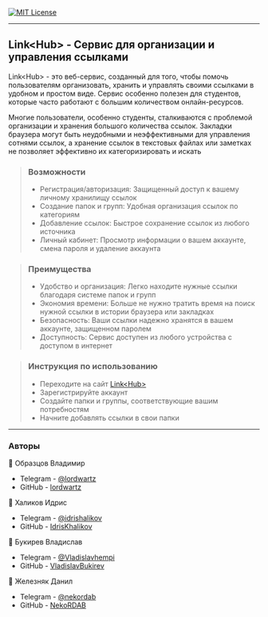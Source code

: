 [![MIT License](https://img.shields.io/badge/License-MIT-yellow.svg)](https://github.com/lordwartz/link-hub/blob/main/LICENSE)
***
## Link&lt;Hub&gt; - Сервис для организации и управления ссылками

Link&lt;Hub&gt; - это веб-сервис, созданный для того, чтобы помочь пользователям организовать,
хранить и управлять своими ссылками в удобном и простом виде. 
Сервис  особенно полезен для студентов, которые часто работают с большим количеством онлайн-ресурсов.

Многие пользователи, особенно студенты, сталкиваются с проблемой организации и хранения большого количества ссылок.
Закладки браузера могут быть неудобными и неэффективными для управления сотнями ссылок,
а хранение ссылок в текстовых файлах или заметках не позволяет эффективно их категоризировать и искать

>### Возможности
>* Регистрация/авторизация:  Защищенный доступ к вашему личному хранилищу ссылок
>* Создание папок и групп:  Удобная организация ссылок по категориям
>* Добавление ссылок:  Быстрое сохранение ссылок из любого источника
>* Личный кабинет:  Просмотр информации о вашем аккаунте, смена пароля и удаление аккаунта

>### Преимущества
>* Удобство и организация:  Легко находите нужные ссылки благодаря системе папок и групп
>* Экономия времени:  Больше не нужно тратить время на поиск нужной ссылки в истории браузера или закладках
>* Безопасность:  Ваши ссылки надежно хранятся в вашем аккаунте, защищенном паролем
>* Доступность:  Сервис доступен из любого устройства с доступом в интернет

>### Инструкция по использованию
> * Переходите на сайт [Link&lt;Hub&gt;](http://158.160.107.209/)
> * Зарегистрируйте аккаунт
> * Создайте папки и группы, соответствующие вашим потребностям
> * Начните добавлять ссылки в свои папки

***

### Авторы

👤 Образцов Владимир
* Telegram - [@lordwartz](https://t.me/lordwartz)
* GitHub - [lordwartz](https://github.com/lordwartz)

👤 Халиков Идрис
* Telegram - [@idrishalikov](https://t.me/idrishalikov)
* GitHub - [IdrisKhalikov](https://github.com/IdrisKhalikov)

👤 Букирев Владислав
* Telegram - [@Vladislavhempi](https://t.me/Vladislavhempi)
* GitHub - [VladislavBukirev](https://github.com/VladislavBukirev)

👤 Железняк Данил
* Telegram - [@nekordab](https://t.me/nekordab)
* GitHub - [NekoRDAB](https://github.com/NekoRDAB)


